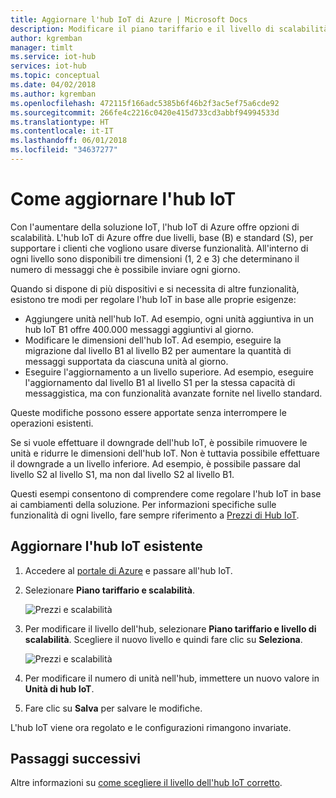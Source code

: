 ```yaml
---
title: Aggiornare l'hub IoT di Azure | Microsoft Docs
description: Modificare il piano tariffario e il livello di scalabilità dell'hub IoT per ottenere funzionalità aggiuntive di gestione del dispositivo e di messaggistica.
author: kgremban
manager: timlt
ms.service: iot-hub
services: iot-hub
ms.topic: conceptual
ms.date: 04/02/2018
ms.author: kgremban
ms.openlocfilehash: 472115f166adc5385b6f46b2f3ac5ef75a6cde92
ms.sourcegitcommit: 266fe4c2216c0420e415d733cd3abbf94994533d
ms.translationtype: HT
ms.contentlocale: it-IT
ms.lasthandoff: 06/01/2018
ms.locfileid: "34637277"
---
```

# <a name="how-to-upgrade-your-iot-hub"></a>Come aggiornare l'hub IoT

Con l'aumentare della soluzione IoT, l'hub IoT di Azure offre opzioni di scalabilità. L'hub IoT di Azure offre due livelli, base (B) e standard (S), per supportare i clienti che vogliono usare diverse funzionalità. All'interno di ogni livello sono disponibili tre dimensioni (1, 2 e 3) che determinano il numero di messaggi che è possibile inviare ogni giorno. 

Quando si dispone di più dispositivi e si necessita di altre funzionalità, esistono tre modi per regolare l'hub IoT in base alle proprie esigenze:

* Aggiungere unità nell'hub IoT. Ad esempio, ogni unità aggiuntiva in un hub IoT B1 offre 400.000 messaggi aggiuntivi al giorno. 
* Modificare le dimensioni dell'hub IoT. Ad esempio, eseguire la migrazione dal livello B1 al livello B2 per aumentare la quantità di messaggi supportata da ciascuna unità al giorno.
* Eseguire l'aggiornamento a un livello superiore. Ad esempio, eseguire l'aggiornamento dal livello B1 al livello S1 per la stessa capacità di messaggistica, ma con funzionalità avanzate fornite nel livello standard.

Queste modifiche possono essere apportate senza interrompere le operazioni esistenti.

Se si vuole effettuare il downgrade dell'hub IoT, è possibile rimuovere le unità e ridurre le dimensioni dell'hub IoT. Non è tuttavia possibile effettuare il downgrade a un livello inferiore. Ad esempio, è possibile passare dal livello S2 al livello S1, ma non dal livello S2 al livello B1. 

Questi esempi consentono di comprendere come regolare l'hub IoT in base ai cambiamenti della soluzione. Per informazioni specifiche sulle funzionalità di ogni livello, fare sempre riferimento a [Prezzi di Hub IoT](https://azure.microsoft.com/pricing/details/iot-hub/). 

## <a name="upgrade-your-existing-iot-hub"></a>Aggiornare l'hub IoT esistente 

1. Accedere al [portale di Azure](https://portal.azure.com/) e passare all'hub IoT. 
2. Selezionare **Piano tariffario e scalabilità**. 

   ![Prezzi e scalabilità](./media/iot-hub-upgrade/pricing-scale.png)

3. Per modificare il livello dell'hub, selezionare **Piano tariffario e livello di scalabilità**. Scegliere il nuovo livello e quindi fare clic su **Seleziona**.

   ![Prezzi e scalabilità](./media/iot-hub-upgrade/select-tier.png)

4. Per modificare il numero di unità nell'hub, immettere un nuovo valore in **Unità di hub IoT**. 
5. Fare clic su **Salva** per salvare le modifiche. 

L'hub IoT viene ora regolato e le configurazioni rimangono invariate. 

## <a name="next-steps"></a>Passaggi successivi

Altre informazioni su [come scegliere il livello dell'hub IoT corretto](iot-hub-scaling.md). 

